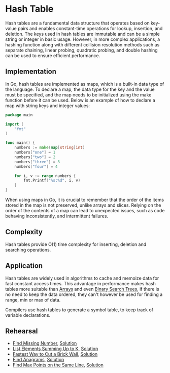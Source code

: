 # Hash Table

Hash tables are a fundamental data structure that operates based on key-value pairs and enables constant-time operations for lookup, insertion, and deletion. The keys used in hash tables are immutable and can be a simple string or integer in basic usage. However, in more complex applications, a hashing function along with different collision resolution methods such as separate chaining, linear probing, quadratic probing, and double hashing can be used to ensure efficient performance.

## Implementation

In Go, hash tables are implemented as maps, which is a built-in data type of the language. To declare a map, the data type for the key and the value must be specified, and the map needs to be initialized using the make function before it can be used. Below is an example of how to declare a map with string keys and integer values:

```Go
package main

import (
	"fmt"
)

func main() {
	numbers := make(map[string]int)
	numbers["one"] = 1
	numbers["two"] = 2
	numbers["three"] = 3
	numbers["four"] = 4

	for i, v := range numbers {
		fmt.Printf("%s:%d", i, v)
	}
}
```

When using maps in Go, it is crucial to remember that the order of the items stored in the map is not preserved, unlike arrays and slices. Relying on the order of the contents of a map can lead to unexpected issues, such as code behaving inconsistently, and intermittent failures.

## Complexity

Hash tables provide O(1) time complexity for inserting, deletion and searching operations.

## Application

Hash tables are widely used in algorithms to cache and memoize data for fast constant access times. This advantage in performance makes hash tables more suitable than [Arrays](../arrays) and even [Binary Search Trees](../tree), if there is no need to keep the data ordered, they can't however be used for finding a range, min or max of data.

Compilers use hash tables to generate a symbol table, to keep track of variable declarations.

## Rehearsal

* [Find Missing Number](missing_number_test.go), [Solution](missing_number.go)
* [List Elements Summing Up to K](sum_up_to_k_test.go), [Solution](sum_up_to_k.go)
* [Fastest Way to Cut a Brick Wall](cut_brick_wall_test.go), [Solution](cut_brick_wall.go)
* [Find Anagrams](find_anagrams_test.go), [Solution](find_anagrams.go)
* [Find Max Points on the Same Line](max_points_on_line_test.go), [Solution](max_points_on_line.go)
